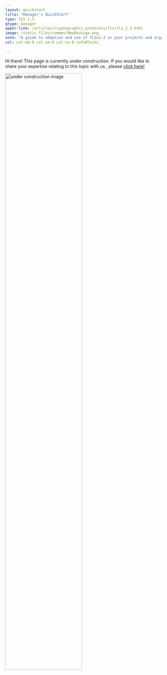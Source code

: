 ```yaml
---
layout: quickstart
title: "Manager's QuickStart"
type: TLS 1.3
qtype: manager
upper-link: /articles/cryptographic_protocols/tls/tls_1_3.html
image: /static_files/common/NewDevLogo.png
note: "A guide to adoption and use of TLSv1.3 in your projects and organization."
col: col-md-8 col-sm-8 col-xs-8 infoBlocks

---
```


Hi there! This page is currently under construction. If you would like to share your expertise relating to this topic with us , please <a href="CONTRIBUTING-template.md">click here!</a>

<img src="/static_files/common/under_construction.jpg" style="width:70%;height:70%;" alt="under construction image">
